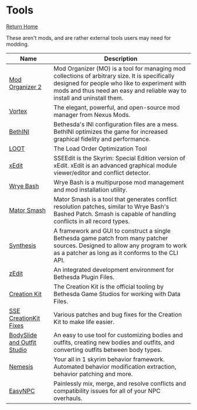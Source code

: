 # Tools
[Return Home](https://github.com/Geborgen/usefulmods)

These aren't mods, and are rather external tools users may need for modding. 

| Name  | Description |
| ------------- | ------------- |
| [Mod Organizer 2](https://www.nexusmods.com/skyrimspecialedition/mods/6194)  | Mod Organizer (MO) is a tool for managing mod collections of arbitrary size. It is specifically designed for people who like to experiment with mods and thus need an easy and reliable way to install and uninstall them.  |
| [Vortex](https://www.nexusmods.com/about/vortex/)  | The elegant, powerful, and open-source mod manager from Nexus Mods.  |
| [BethINI](https://www.nexusmods.com/skyrimspecialedition/mods/4875)  | Bethesda's INI configuration files are a mess. BethINI optimizes the game for increased graphical fidelity and performance.  |
| [LOOT](https://loot.github.io/)  | The Load Order Optimization Tool  |
| [xEdit](https://www.nexusmods.com/skyrimspecialedition/mods/164)  | SSEEdit is the Skyrim: Special Edition version of xEdit. xEdit is an advanced graphical module viewer/editor and conflict detector.  |
| [Wrye Bash](https://www.nexusmods.com/skyrimspecialedition/mods/6837)  | Wrye Bash is a multipurpose mod management and mod installation utility.  |
| [Mator Smash](https://www.nexusmods.com/skyrimspecialedition/mods/39378)  | Mator Smash is a tool that generates conflict resolution patches, similar to Wrye Bash's Bashed Patch. Smash is capable of handling conflicts in all record types.  |
| [Synthesis](https://github.com/Mutagen-Modding/Synthesis)  | A framework and GUI to construct a single Bethesda game patch from many patcher sources. Designed to allow any program to work as a patcher as long as it conforms to the CLI API.  |
| [zEdit](https://github.com/z-edit/zedit)  | An integrated development environment for Bethesda Plugin Files.  |
| [Creation Kit](https://bethesda.net/en/game/bethesda-launcher)  | The Creation Kit is the official tooling by Bethesda Game Studios for working with Data Files.  |
| [SSE CreationKit Fixes](https://www.nexusmods.com/skyrimspecialedition/mods/20061)  | Various patches and bug fixes for the Creation Kit to make life easier.  |
| [BodySlide and Outfit Studio](https://www.nexusmods.com/skyrimspecialedition/mods/201)  | An easy to use tool for customizing bodies and outfits, creating new bodies and outfits, and converting outfits between body types.  |
| [Nemesis](https://www.nexusmods.com/skyrimspecialedition/mods/60033)  | Your all in 1 skyrim behavior framework. Automated behavior modification extraction, behavior patching and more.  |
| [EasyNPC](https://www.nexusmods.com/skyrimspecialedition/mods/52313)  | Painlessly mix, merge, and resolve conflicts and compatibility issues for all of your NPC overhauls.  |
